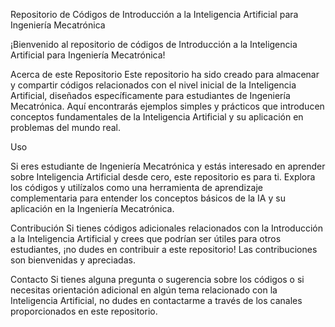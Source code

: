 Repositorio de Códigos de Introducción a la Inteligencia Artificial para Ingeniería Mecatrónica


¡Bienvenido al repositorio de códigos de Introducción a la Inteligencia Artificial para Ingeniería Mecatrónica!

Acerca de este Repositorio
Este repositorio ha sido creado para almacenar y compartir códigos relacionados con el nivel inicial de la Inteligencia Artificial, diseñados específicamente para estudiantes de Ingeniería Mecatrónica. Aquí encontrarás ejemplos simples y prácticos que introducen conceptos fundamentales de la Inteligencia Artificial y su aplicación en problemas del mundo real.

Uso

Si eres estudiante de Ingeniería Mecatrónica y estás interesado en aprender sobre Inteligencia Artificial desde cero, este repositorio es para ti. Explora los códigos y utilízalos como una herramienta de aprendizaje complementaria para entender los conceptos básicos de la IA y su aplicación en la Ingeniería Mecatrónica.

Contribución
Si tienes códigos adicionales relacionados con la Introducción a la Inteligencia Artificial y crees que podrían ser útiles para otros estudiantes, ¡no dudes en contribuir a este repositorio! Las contribuciones son bienvenidas y apreciadas.

Contacto
Si tienes alguna pregunta o sugerencia sobre los códigos o si necesitas orientación adicional en algún tema relacionado con la Inteligencia Artificial, no dudes en contactarme a través de los canales proporcionados en este repositorio.



